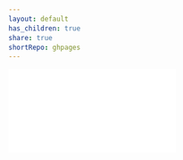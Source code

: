 ```yaml
---  
layout: default   
has_children: true  
share: true    
shortRepo: ghpages  
---  
```

  
![](./Attachments/Git.pdf)